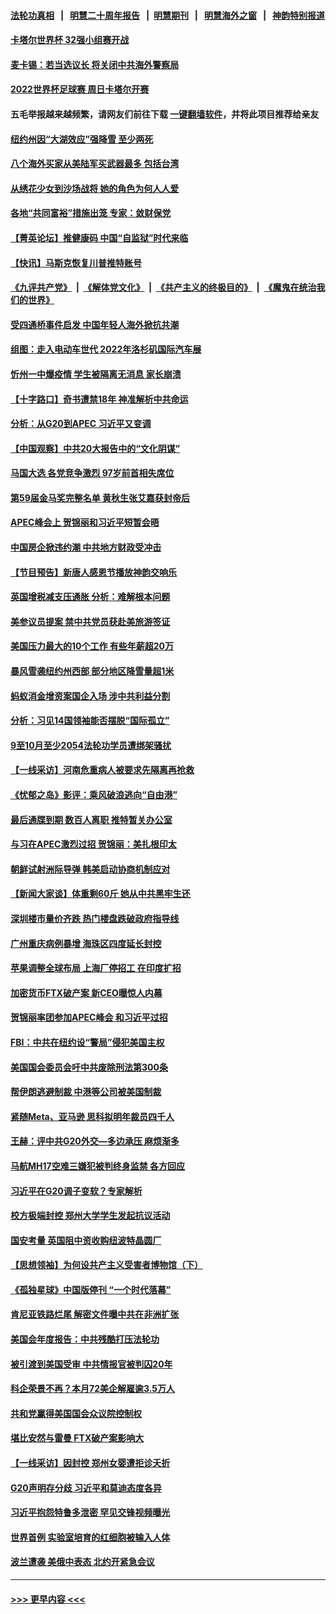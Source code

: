 #### [法轮功真相](https://github.com/gfw-breaker/truth/blob/master/README.md?t=0) &nbsp;&nbsp;|&nbsp;&nbsp; [明慧二十周年报告](https://github.com/gfw-breaker/mh-reports/blob/master/README.md?t=0) &nbsp;&nbsp;|&nbsp;&nbsp;[明慧期刊](https://github.com/gfw-breaker/mh-qikan) &nbsp;&nbsp;|&nbsp;&nbsp; [明慧海外之窗](https://github.com/gfw-breaker/mh-news/blob/master/README.md?t=0) &nbsp;&nbsp;|&nbsp;&nbsp; [神韵特别报道](https://github.com/gfw-breaker/mh-news/blob/master/shenyun.md?t=0)
#### [卡塔尔世界杯 32强小组赛开战](../pages/nf4514/n13865221.md?t=11210801) 
#### [麦卡锡：若当选议长 将关闭中共海外警察局](../pages/nf4514/n13869693.md?t=11210801) 
#### [2022世界杯足球赛 周日卡塔尔开赛](../pages/nf4514/n13869677.md?t=11210801) 
#### 五毛举报越来越频繁，请网友们前往下载 [一键翻墙软件](https://github.com/gfw-breaker/ssr-accounts)，并将此项目推荐给亲友
#### [纽约州因“大湖效应”强降雪 至少两死](../pages/nf4514/n13869654.md?t=11210801) 
#### [八个海外买家从美陆军买武器最多 包括台湾](../pages/nf4514/n13868794.md?t=11210801) 
#### [从绣花少女到沙场战将 她的角色为何人人爱](../pages/nf4514/n13864821.md?t=11210801) 
#### [各地“共同富裕”措施出笼 专家：敛财保党](../pages/nf4514/n13869393.md?t=11210801) 
#### [【菁英论坛】推健康码 中国“自监狱”时代来临](../pages/nf4514/n13869302.md?t=11210801) 
#### [【快讯】马斯克恢复川普推特账号](../pages/nf4514/n13869381.md?t=11210801) 
#### [《九评共产党》](https://github.com/begood0513/9ping.md/blob/master/README.md) &nbsp;|&nbsp; [《解体党文化》](../../../../jtdwh.md/blob/master/README.md)  &nbsp;|&nbsp; [《共产主义的终极目的》](../../../../gczydzjmd.md/blob/master/README.md) &nbsp;|&nbsp; [《魔鬼在统治我们的世界》](../../../../mgztzwmdsj.md/blob/master/README.md) 
#### [受四通桥事件启发 中国年轻人海外掀抗共潮](../pages/nf4514/n13869264.md?t=11210801) 
#### [组图：走入电动车世代 2022年洛杉矶国际汽车展](../pages/nf4514/n13869304.md?t=11210801) 
#### [忻州一中爆疫情 学生被隔离无消息 家长崩溃](../pages/nf4514/n13869090.md?t=11210801) 
#### [【十字路口】奇书遭禁18年 神准解析中共命运](../pages/nf4514/n13869175.md?t=11210801) 
#### [分析：从G20到APEC 习近平又变调](../pages/nf4514/n13869256.md?t=11210801) 
#### [【中国观察】中共20大报告中的“文化阴谋”](../pages/nf4514/n13869142.md?t=11210801) 
#### [马国大选 各党竞争激烈 97岁前首相失席位](../pages/nf4514/n13869279.md?t=11210801) 
#### [第59届金马奖完整名单 黄秋生张艾嘉获封帝后](../pages/nf4514/n13869086.md?t=11210801) 
#### [APEC峰会上 贺锦丽和习近平短暂会晤](../pages/nf4514/n13868909.md?t=11210801) 
#### [中国房企掀违约潮 中共地方财政受冲击](../pages/nf4514/n13869084.md?t=11210801) 
#### [【节目预告】新唐人感恩节播放神韵交响乐](../pages/nf4514/n13865810.md?t=11210801) 
#### [英国增税减支压通胀 分析：难解根本问题](../pages/nf4514/n13869049.md?t=11210801) 
#### [美参议员提案 禁中共党员获赴美旅游签证](../pages/nf4514/n13868791.md?t=11210801) 
#### [美国压力最大的10个工作 有些年薪超20万](../pages/nf4514/n13868865.md?t=11210801) 
#### [暴风雪袭纽约州西部 部分地区降雪量超1米](../pages/nf4514/n13868802.md?t=11210801) 
#### [蚂蚁消金增资案国企入场 涉中共利益分割](../pages/nf4514/n13868335.md?t=11210801) 
#### [分析：习见14国领袖能否摆脱“国际孤立”](../pages/nf4514/n13868467.md?t=11210801) 
#### [9至10月至少2054法轮功学员遭绑架骚扰](../pages/nf4514/n13867111.md?t=11210801) 
#### [【一线采访】河南危重病人被要求先隔离再抢救](../pages/nf4514/n13868552.md?t=11210801) 
#### [《忧郁之岛》影评：乘风破浪逃向“自由港”](../pages/nf4514/n13868700.md?t=11210801) 
#### [最后通牒到期 数百人离职 推特暂关办公室](../pages/nf4514/n13868699.md?t=11210801) 
#### [与习在APEC激烈过招 贺锦丽：美扎根印太](../pages/nf4514/n13868701.md?t=11210801) 
#### [朝鲜试射洲际导弹 韩美启动协商机制应对](../pages/nf4514/n13868379.md?t=11210801) 
#### [【新闻大家谈】体重剩60斤 她从中共黑牢生还](../pages/nf4514/n13868304.md?t=11210801) 
#### [深圳楼市量价齐跌 热门楼盘跌破政府指导线](../pages/nf4514/n13868377.md?t=11210801) 
#### [广州重庆病例暴增 海珠区四度延长封控](../pages/nf4514/n13868195.md?t=11210801) 
#### [苹果调整全球布局 上海厂停招工 在印度扩招](../pages/nf4514/n13868417.md?t=11210801) 
#### [加密货币FTX破产案 新CEO曝惊人内幕](../pages/nf4514/n13868154.md?t=11210801) 
#### [贺锦丽率团参加APEC峰会 和习近平过招](../pages/nf4514/n13868090.md?t=11210801) 
#### [FBI：中共在纽约设“警局”侵犯美国主权](../pages/nf4514/n13868089.md?t=11210801) 
#### [美国国会委员会吁中共废除刑法第300条](../pages/nf4514/n13868121.md?t=11210801) 
#### [帮伊朗逃避制裁 中港等公司被美国制裁](../pages/nf4514/n13868095.md?t=11210801) 
#### [紧随Meta、亚马逊 思科拟明年裁员四千人](../pages/nf4514/n13867325.md?t=11210801) 
#### [王赫：评中共G20外交—多边承压 麻烦渐多](../pages/nf4514/n13867475.md?t=11210801) 
#### [马航MH17空难三嫌犯被判终身监禁 各方回应](../pages/nf4514/n13867902.md?t=11210801) 
#### [习近平在G20调子变软？专家解析](../pages/nf4514/n13867440.md?t=11210801) 
#### [校方极端封控 郑州大学学生发起抗议活动](../pages/nf4514/n13867620.md?t=11210801) 
#### [国安考量 英国阻中资收购纽波特晶圆厂](../pages/nf4514/n13867679.md?t=11210801) 
#### [【思想领袖】为何设共产主义受害者博物馆（下）](../pages/nf4514/n13864818.md?t=11210801) 
#### [《孤独星球》中国版停刊 “一个时代落幕”](../pages/nf4514/n13867564.md?t=11210801) 
#### [肯尼亚铁路烂尾 解密文件曝中共在非洲扩张](../pages/nf4514/n13867634.md?t=11210801) 
#### [美国会年度报告：中共残酷打压法轮功](../pages/nf4514/n13867408.md?t=11210801) 
#### [被引渡到美国受审 中共情报官被判囚20年](../pages/nf4514/n13867313.md?t=11210801) 
#### [科企荣景不再？本月72美企解雇逾3.5万人](../pages/nf4514/n13867333.md?t=11210801) 
#### [共和党赢得美国国会众议院控制权](../pages/nf4514/n13867335.md?t=11210801) 
#### [堪比安然与雷曼 FTX破产案影响大](../pages/nf4514/n13867285.md?t=11210801) 
#### [【一线采访】因封控 郑州女婴遭拒诊夭折](../pages/nf4514/n13867175.md?t=11210801) 
#### [G20声明存分歧 习近平和莫迪态度各异](../pages/nf4514/n13866486.md?t=11210801) 
#### [习近平抱怨特鲁多泄密 罕见交锋视频曝光](../pages/nf4514/n13867231.md?t=11210801) 
#### [世界首例 实验室培育的红细胞被输入人体](../pages/nf4514/n13866271.md?t=11210801) 
#### [波兰遭袭 美俄中表态 北约开紧急会议](../pages/nf4514/n13866986.md?t=11210801) 

----
#### [ >>> 更早内容 <<< ](../indexes/nf4514-earlier.md)
